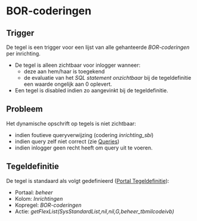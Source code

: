 # BOR-coderingen

## Trigger

De tegel is een trigger voor een lijst van alle gehanteerde *BOR-coderingen* per inrichting.

* De tegel is alleen zichtbaar voor inlogger wanneer:
  * deze aan hem/haar is toegekend
  * de evaluatie van het *SQL statement onzichtbaar* bij de tegeldefinitie een waarde ongelijk aan 0 oplevert.
* Een tegel is disabled indien zo aangevinkt bij de tegeldefinitie.

## Probleem

Het dynamische opschrift op tegels is niet zichtbaar:

* indien foutieve queryverwijzing (codering *inrichting_sbi*)
* indien query zelf niet correct (zie [Queries](/docs/instellen_inrichten/queries.md))
* indien inlogger geen recht heeft om query uit te voeren.

## Tegeldefinitie

De tegel is standaard als volgt gedefinieerd ([Portal Tegeldefinitie](/docs/instellen_inrichten/portaldefinitie/portal_tegel.md)):

* Portaal: *beheer*
* Kolom: *Inrichtingen*
* Kopregel: *BOR-coderingen*
* Actie: *getFlexList(SysStandardList,nil,nil,G,beheer_tbmilcodeivb)*
